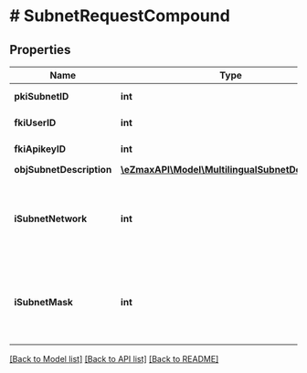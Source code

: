 # # SubnetRequestCompound

## Properties

Name | Type | Description | Notes
------------ | ------------- | ------------- | -------------
**pkiSubnetID** | **int** | The unique ID of the Subnet | [optional]
**fkiUserID** | **int** | The unique ID of the User | [optional]
**fkiApikeyID** | **int** | The unique ID of the Apikey | [optional]
**objSubnetDescription** | [**\eZmaxAPI\Model\MultilingualSubnetDescription**](MultilingualSubnetDescription.md) |  |
**iSubnetNetwork** | **int** | The network of the Subnet in integer form. For example 8.8.8.0 would be 134744064 |
**iSubnetMask** | **int** | The mask of the Subnet  in integer form. For example 255.255.255.0 would be 4294967040 |

[[Back to Model list]](../../README.md#models) [[Back to API list]](../../README.md#endpoints) [[Back to README]](../../README.md)
